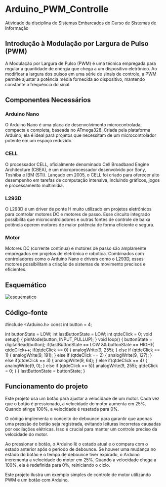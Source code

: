 # Arduino_PWM_Controlle
Atividade da disciplina de Sistemas Embarcados do Curso de Sistemas de Informação

## Introdução à Modulação por Largura de Pulso (PWM)
A Modulação por Largura de Pulso (PWM) é uma técnica empregada para regular a quantidade de energia que chega a um dispositivo eletrônico. Ao modificar a largura dos pulsos em uma série de sinais de controle, a PWM permite ajustar a potência média fornecida ao dispositivo, mantendo constante a frequência do sinal.

## Componentes Necessários
### Arduino Nano
O Arduino Nano é uma placa de desenvolvimento microcontrolada, compacta e completa, baseada no ATmega328. Criada pela plataforma Arduino, ela é ideal para projetos que necessitam de um microcontrolador potente em um espaço reduzido.

### CELL
O processador CELL, oficialmente denominado Cell Broadband Engine Architecture (CBEA), é um microprocessador desenvolvido por Sony, Toshiba e IBM (STI). Lançado em 2005, o CELL foi criado para oferecer alto desempenho em tarefas de computação intensiva, incluindo gráficos, jogos e processamento multimídia.


### L293D
O L293D é um driver de ponte H muito utilizado em projetos eletrônicos para controlar motores DC e motores de passo. Esse circuito integrado possibilita que microcontroladores e outras fontes de controle de baixa potência operem motores de maior potência de forma eficiente e segura.


### Motor
Motores DC (corrente contínua) e motores de passo são amplamente empregados em projetos de eletrônica e robótica. Combinados com controladores como o Arduino Nano e drivers como o L293D, esses motores possibilitam a criação de sistemas de movimento precisos e eficientes.

## Esquemático
![esquematico](https://github.com/fdalvesco/Arduino_PWM_Controlle/assets/101358513/b667168b-6b06-4547-baa2-b87c368c0d2f)

## Código-fonte
#include <Arduino.h>
const int button = 4;

int buttonState = LOW;
int lastButtonState = LOW;
int qtdeClick = 0;
void setup() {
  pinMode(button, INPUT_PULLUP);
}
void loop() {
  buttonState = digitalRead(button);
  if(lastButtonState == LOW && buttonState == HIGH){
    qtdeClick++;
    if(qtdeClick == 0) {
      analogWrite(9, 255);
    } else if (qtdeClick == 1) {
      analogWrite(9, 191);
    } else if (qtdeClick == 2) {
      analogWrite(9, 127);
    } else if(qtdeClick == 3) {
      analogWrite(9, 64);
    } else if(qtdeClick == 4) {
      analogWrite(9, 0);
    } else if (qtdeClick == 5){
      analogWrite(9, 255);
      qtdeClick = 0;
    }
  }
  lastButtonState = buttonState;
}

## Funcionamento do projeto
Este projeto usa um botão para ajustar a velocidade de um motor. Cada vez que o botão é pressionado, a velocidade do motor aumenta em 25%. Quando atinge 100%, a velocidade é resetada para 0%.

O código implementa o conceito de debounce para garantir que apenas uma pressão de botão seja registrada, evitando leituras incorretas causadas por oscilações elétricas. Isso é crucial para manter um controle preciso da velocidade do motor.

Ao pressionar o botão, o Arduino lê o estado atual e o compara com o estado anterior após o período de debounce. Se houver uma mudança no estado do botão e o tempo de debounce tiver expirado, o Arduino incrementa a velocidade do motor em 25%. Quando a velocidade chega a 100%, ela é redefinida para 0%, reiniciando o ciclo.

Este projeto ilustra um exemplo simples de controle de motor utilizando PWM e um botão com Arduino.

